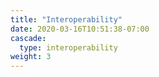 ```yaml
---
title: "Interoperability"
date: 2020-03-16T10:51:38-07:00
cascade:
  type: interoperability
weight: 3
---
```


